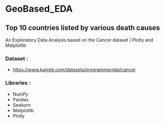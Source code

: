 # GeoBased_EDA

## Top 10 countries listed by various death causes

An Exploratory Data Analysis based on the Cancer dataset | Plotly and Matplotlib

### Dataset :
 
 - https://www.kaggle.com/datasets/programmerrdai/cancer


### Libraries :

- NumPy
- Pandas
- Seaborn
- Matplotlib
- Plotly

